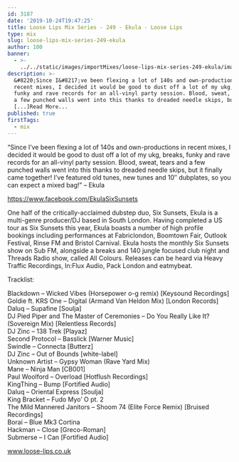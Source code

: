 ```yaml
---
id: 3187
date: '2019-10-24T19:47:25'
title: Loose Lips Mix Series - 249 - Ekula - Loose Lips
type: mix
slug: loose-lips-mix-series-249-ekula
author: 100
banner:
  - >-
    ../../static/images/importMixes/loose-lips-mix-series-249-ekula/image3187.jpeg
description: >-
  &#8220;Since I&#8217;ve been flexing a lot of 140s and own-productions in
  recent mixes, I decided it would be good to dust off a lot of my ukg, breaks,
  funky and rave records for an all-vinyl party session. Blood, sweat, tears and
  a few punched walls went into this thanks to dreaded needle skips, but it
  [...]Read More...
published: true
firstTags:
  - mix
---
```

“Since I’ve been flexing a lot of 140s and own-productions in recent mixes, I decided it would be good to dust off a lot of my ukg, breaks, funky and rave records for an all-vinyl party session. Blood, sweat, tears and a few punched walls went into this thanks to dreaded needle skips, but it finally came together! I’ve featured old tunes, new tunes and 10″ dubplates, so you can expect a mixed bag!” – Ekula

https://www.facebook.com/EkulaSixSunsets

One half of the critically-acclaimed dubstep duo, Six Sunsets, Ekula is a multi-genre producer/DJ based in South London. Having completed a US tour as Six Sunsets this year, Ekula boasts a number of high profile bookings including performances at Fabriclondon, Boomtown Fair, Outlook Festival, Rinse FM and Bristol Carnival. Ekula hosts the monthly Six Sunsets show on Sub FM, alongside a breaks and 140 jungle focused club night and Threads Radio show, called All Colours. Releases can be heard via Heavy Traffic Recordings, In:Flux Audio, Pack London and eatmybeat.

Tracklist:

Blackdown – Wicked Vibes (Horsepower o-g remix) \[Keysound Recordings\]  
Goldie ft. KRS One – Digital (Armand Van Heldon Mix) \[London Records\]  
Daluq – Supafine \[Soulja\]  
DJ Pied Piper and The Master of Ceremonies – Do You Really Like It? (Sovereign Mix) \[Relentless Records\]  
DJ Zinc – 138 Trek \[Playaz\]  
Second Protocol – Basslick \[Warner Music\]  
Swindle – Connecta \[Butterz\]  
DJ Zinc – Out of Bounds \[white-label\]  
Unknown Artist – Gypsy Woman (Rave Yard Mix)  
Mane – Ninja Man \[CB001\]  
Paul Woolford – Overload \[Hotflush Recordings\]  
KingThing – Bump \[Fortified Audio\]  
Daluq – Oriental Express \[Soulja\]  
King Bracket – Fudo Myo’ O pt. 2  
The Mild Mannered Janitors – Shoom 74 (Elite Force Remix) \[Bruised Recordings\]  
Borai – Blue Mk3 Cortina  
Hackman – Close \[Greco-Roman\]  
Submerse – I Can \[Fortified Audio\]

www.loose-lips.co.uk